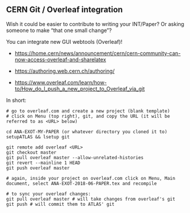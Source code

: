 ## CERN Git / Overleaf integration

Wish it could be easier to contribute to writing your INT/Paper?
Or asking someone to make “that one small change”?

You can integrate new GUI webtools (Overleaf)!
- https://home.cern/news/announcement/cern/cern-community-can-now-access-overleaf-and-sharelatex

- https://authoring.web.cern.ch/authoring/
- https://www.overleaf.com/learn/how-to/How_do_I_push_a_new_project_to_Overleaf_via_git

In short:

```
# go to overleaf.com and create a new project (blank template)
# click on Menu (top right), git, and copy the URL (it will be referred to as <URL> below)

cd ANA-EXOT-MY-PAPER (or whatever directory you cloned it to)
setupATLAS && lsetup git

git remote add overleaf <URL>
git checkout master
git pull overleaf master --allow-unrelated-histories
git revert --mainline 1 HEAD
git push overleaf master

# again, inside your project on overleaf.com click on Menu, Main document, select ANA-EXOT-2018-06-PAPER.tex and recompile

# to sync your overleaf changes:
git pull overleaf master # will take changes from overleaf's git
git push # will commit them to ATLAS' git
```
